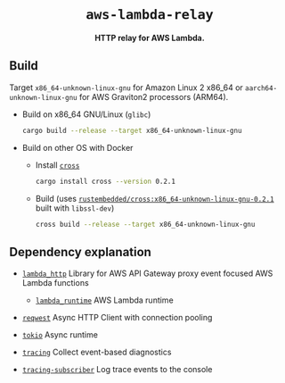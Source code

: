 <div align="center">
  <h1><code>aws-lambda-relay</code></h1>
  <p><strong>HTTP relay for AWS Lambda.</strong></p>
</div>

## Build

Target `x86_64-unknown-linux-gnu` for Amazon Linux 2 x86_64 or `aarch64-unknown-linux-gnu` for AWS Graviton2 processors (ARM64).

- Build on x86_64 GNU/Linux (`glibc`)

  ```sh
  cargo build --release --target x86_64-unknown-linux-gnu
  ```

- Build on other OS with Docker

  - Install [`cross`](https://github.com/rust-embedded/cross)

    ```sh
    cargo install cross --version 0.2.1
    ```

  - Build (uses [`rustembedded/cross:x86_64-unknown-linux-gnu-0.2.1`](https://hub.docker.com/layers/rustembedded/cross/x86_64-unknown-linux-gnu-0.2.1/images/sha256-9f368a726a8ba08559451cd64160f7d2b47f6180ad024a46e31d29cc85dd81ff) built with `libssl-dev`)

    ```sh
    cross build --release --target x86_64-unknown-linux-gnu
    ```

## Dependency explanation

- [`lambda_http`](https://lib.rs/crates/lambda_http) Library for AWS API Gateway proxy event focused AWS Lambda functions

  - [`lambda_runtime`](https://lib.rs/crates/lambda_runtime) AWS Lambda runtime

- [`reqwest`](https://lib.rs/crates/reqwest) Async HTTP Client with connection pooling

- [`tokio`](https://lib.rs/crates/tokio) Async runtime

- [`tracing`](https://lib.rs/crates/tracing) Collect event-based diagnostics

- [`tracing-subscriber`](https://lib.rs/crates/tracing-subscriber) Log trace events to the console

